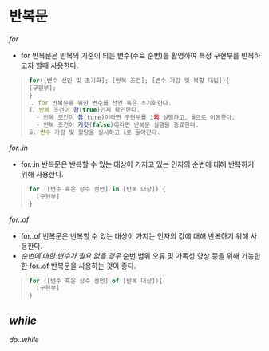 # 반복문
*for*
- for 반복문은 반복의 기준이 되는 변수(주로 순번)를 활영하여 특정 구현부를 반복하고자 할때 사용한다.
> ```javascript
> for([변수 선인 및 초기화]; [반복 조건]; [변수 가감 및 복합 대입]){
> [구현부];
> }
> ⅰ. for 반복문을 위한 변수를 선언 혹은 초기화한다.
> ⅱ. 반복 조건이 참(true)인지 확인한다.
>   - 반복 조건이 참(ture)이라면 구현부를 1회 실행하고, ⅲ으로 이동한다.
>   - 반복 조건이 거짓(false)이라면 반복문 실행을 종료한다.
> ⅲ. 변수 가감 및 할당을 실시하고 ⅱ로 돌아간다.
> ```
*for..in*
- for..in 반복문은 반복할 수 있는 대상이 가지고 있는 인자의 순번에 대해 반복하기 위해 사용한다.
> ```javascript
> for ([변수 혹은 상수 선언] in [반복 대상]) {
>   [구현부]
> }
> ```

*for..of*
- for..of 반복문은 반복할 수 있는 대상이 가지는 인자의 값에 대해 반복하기 위해 사용한다.
- *순번에 대한 변수가 필요 없을 경우* 순번 범위 오류 및 가독성 향상 등을 위해 가능한한 for..of 반복문을 사용하는 것이 좋다.
> ```javascript
> for ([변수 혹은 상수 선언] of [반복 대상]){
>   [구현부]
> }
> ```

*while*
- 

*do..while*